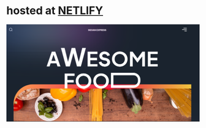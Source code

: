 # hosted at [NETLIFY](https://master--stunning-muffin-bdb7bb.netlify.app/)

![image info](./image.png)
